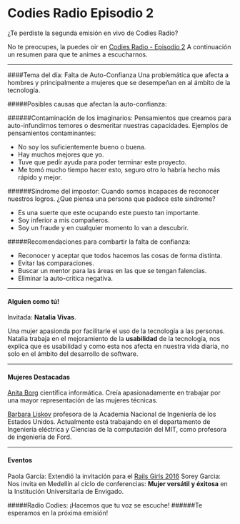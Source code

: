 Codies Radio Episodio 2
== 

¿Te perdiste la segunda emisión en vivo de Codies Radio?

No te preocupes, la puedes oir en [Codies Radio - Episodio 2](http://www.spreaker.com/user/codies/codies-radio-episode-2)
A continuación un resumen para que te animes a escucharnos.

___
####Tema del día: Falta de Auto-Confianza
Una problemática que afecta a hombres y principalmente a mujeres que se desempeñan en al ámbito de la tecnología.

#####Posibles causas que afectan la auto-confianza:

######Contaminación de los imaginarios:
  Pensamientos que creamos para auto-infundirnos temores o desmeritar nuestras capacidades. Ejemplos de pensamientos contaminantes:
   - No soy los suficientemente bueno o buena.
   - Hay muchos mejores que yo.
   - Tuve que pedír ayuda para poder terminar este proyecto.
   - Me tomó mucho tiempo hacer esto, seguro otro lo habría hecho más rápido y mejor.

######Síndrome del impostor:
  Cuando somos incapaces de reconocer nuestros logros. ¿Que piensa una persona que padece este sindrome?

   - Es una suerte que este ocupando este puesto tan importante.
   - Soy inferior a mis compañeros.
   - Soy un fraude y en cualquier momento lo van a descubrir.

#####Recomendaciones para combartir la falta de confianza: 
  - Reconocer y aceptar que todos hacemos las cosas de forma distinta.
  - Evitar las comparaciones.
  - Buscar un mentor para las áreas en las que se tengan falencias.
  - Eliminar la auto-critica negativa.


___
####  Alguien como tú!
Invitada: **Natalia Vivas**.

Una mujer apasionda por facilitarle el uso de la tecnología a las personas.
Natalia trabaja en el mejoramiento de la **usabilidad** de la tecnología, nos explica que es usabilidad y como esta nos afecta en nuestra vida diaria, no solo en el ámbito del desarrollo de software.

___
#### Mujeres Destacadas
[Anita Borg](https://es.wikipedia.org/wiki/Anita_Borg)  científica informática.
Creía apasionadamente en trabajar por una mayor representación de las mujeres técnicas.

[Barbara Liskov](https://es.wikipedia.org/wiki/Barbara_Liskov)  profesora de la Academia Nacional de Ingeniería
 de los Estados Unidos. Actualmente está trabajando en el departamento de Ingeniería eléctrica y Ciencias de la computación del MIT, como profesora de ingeniería de Ford.

___
#### Eventos
 Paola García: Extendió la invitación para el [Rails Girls 2016](http://railsgirls.com/)
 Sorey Garcia: Nos invita en Medellín al ciclo de conferencias: **Mujer versátil y éxitosa** en la Institución Universitaria de Envigado.



#####Radio Codies: ¡Hacemos que tu voz se escuche!
######Te esperamos en la próxima emisión!

